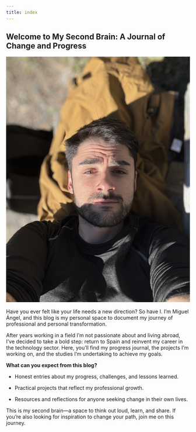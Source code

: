 ```yaml
---
title: index
---
```






## Welcome to My Second Brain: A Journal of Change and Progress

![Mi foto](/images/prueba1.jpeg)

Have you ever felt like your life needs a new direction? So have I. I’m Miguel Ángel, and this blog is my personal space to document my journey of professional and personal transformation.

After years working in a field I’m not passionate about and living abroad, I’ve decided to take a bold step: return to Spain and reinvent my career in the technology sector. Here, you’ll find my progress journal, the projects I’m working on, and the studies I’m undertaking to achieve my goals.

**What can you expect from this blog?**

- Honest entries about my progress, challenges, and lessons learned.
    
- Practical projects that reflect my professional growth.
    
- Resources and reflections for anyone seeking change in their own lives.
    

This is my second brain—a space to think out loud, learn, and share. If you’re also looking for inspiration to change your path, join me on this journey.